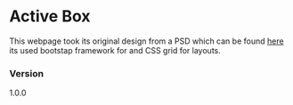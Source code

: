 # Active Box

This webpage took its original design from a PSD which can be found [here](https://freebiesbug.com/code-stuff/activebox-free-html-template/) its used bootstap framework for and CSS grid for layouts.

### Version
1.0.0